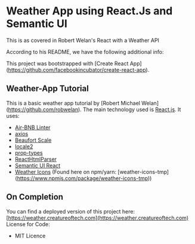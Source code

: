 # Weather App using React.Js and Semantic UI
This is as covered in Robert Welan's React with a Weather API

According to his README, we have the following additional info:

This project was bootstrapped with [Create React App]
(https://github.com/facebookincubator/create-react-app).
## Weather-App Tutorial
This is a basic weather app tutorial by [Robert Michael Welan]
(https://github.com/robwelan).
The main technology used is [React.js](https://reactjs.org/).
It uses:
- [Air-BNB Linter](https://www.npmjs.com/package/eslint-config-airbnb)
- [axios](https://github.com/axios/axios)
- [Beaufort Scale](https://github.com/alterebro/beaufort-scale)
- [locale2](https://github.com/moimikey/locale2)
- [prop-types](https://www.npmjs.com/package/prop-types)
- [ReactHtmlParser](https://github.com/wrakky/react-html-parser)
- [Semantic UI React](https://react.semantic-ui.com/introduction)
- [Weather Icons](https://github.com/erikflowers/weather-icons) (Found
here on npm/yarn: [weather-icons-tmp]
(https://www.npmjs.com/package/weather-icons-tmp))
## On Completion
You can find a deployed version of this project here:
[https://weather.creatureoftech.com](https://weather.creatureoftech.com)
License for Code:
- MIT Licence